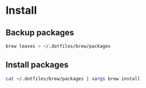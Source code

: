 # Install

## Backup packages
```bash
brew leaves > ~/.dotfiles/brew/packages
```

## Install packages
```bash
cat ~/.dotfiles/brew/packages | xargs brew install
```
